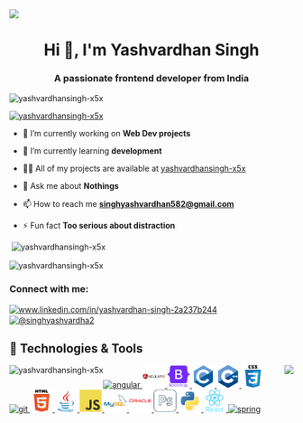 <p><img align="center" width="800" src="https://www.shutterstock.com/image-vector/programmer-work-concept-banner-software-260nw-1641315988.jpg"
</p>

<h1 align="center">Hi 👋, I'm Yashvardhan Singh</h1>
<h3 align="center">A passionate frontend developer from India</h3>

<p align="left"> <img src="https://komarev.com/ghpvc/?username=yashvardhansingh-x5x&label=Profile%20views&color=0e75b6&style=flat" alt="yashvardhansingh-x5x" /> </p>

<p align="left"> <a href="https://github.com/ryo-ma/github-profile-trophy"><img src="https://github-profile-trophy.vercel.app/?username=yashvardhansingh-x5x" alt="yashvardhansingh-x5x" /></a> </p>

- 🔭 I’m currently working on **Web Dev projects**

- 🌱 I’m currently learning **development**

- 👨‍💻 All of my projects are available at [yashvardhansingh-x5x](yashvardhansingh-x5x)

- 💬 Ask me about **Nothings**

- 📫 How to reach me **singhyashvardhan582@gmail.com**

- ⚡ Fun fact **Too serious about distraction**

<p>&nbsp;<img align="center" src="https://github-readme-stats.vercel.app/api?username=yashvardhansingh-x5x&show_icons=true&locale=en" alt="yashvardhansingh-x5x" /></p>

<p><img align="center" src="https://github-readme-streak-stats.herokuapp.com/?user=yashvardhansingh-x5x&" alt="yashvardhansingh-x5x" /></p>

<h3 align="left">Connect with me:</h3>
<p align="left">
<a href="https://linkedin.com/in/www.linkedin.com/in/yashvardhan-singh-2a237b244" target="blank"><img align="center" src="https://raw.githubusercontent.com/rahuldkjain/github-profile-readme-generator/master/src/images/icons/Social/linked-in-alt.svg" alt="www.linkedin.com/in/yashvardhan-singh-2a237b244" height="30" width="40" /></a>
<a href="https://www.hackerrank.com/@singhyashvardha2" target="blank"><img align="center" src="https://raw.githubusercontent.com/rahuldkjain/github-profile-readme-generator/master/src/images/icons/Social/hackerrank.svg" alt="@singhyashvardha2" height="30" width="40" /></a>
</p>

## 🔧 Technologies & Tools

<p>
  <img align="right" src="https://steamuserimages-a.akamaihd.net/ugc/90470964761468233/EBE96184DD5BD1AFD12E7550B87CE0E24D9772AB/">
</p>

<p><img align="left" src="https://github-readme-stats.vercel.app/api/top-langs?username=yashvardhansingh-x5x&show_icons=true&locale=en&layout=compact" alt="yashvardhansingh-x5x" /></p>

<p align="left"> <a href="https://angular.io" target="_blank" rel="noreferrer"> <img src="https://angular.io/assets/images/logos/angular/angular.svg" alt="angular" width="40" height="40"/> </a> <a href="https://angular.io" target="_blank" rel="noreferrer"> <img src="https://raw.githubusercontent.com/devicons/devicon/master/icons/angularjs/angularjs-original-wordmark.svg" alt="angularjs" width="40" height="40"/> </a> <a href="https://getbootstrap.com" target="_blank" rel="noreferrer"> <img src="https://raw.githubusercontent.com/devicons/devicon/master/icons/bootstrap/bootstrap-plain-wordmark.svg" alt="bootstrap" width="40" height="40"/> </a> <a href="https://www.cprogramming.com/" target="_blank" rel="noreferrer"> <img src="https://raw.githubusercontent.com/devicons/devicon/master/icons/c/c-original.svg" alt="c" width="40" height="40"/> </a> <a href="https://www.w3schools.com/cpp/" target="_blank" rel="noreferrer"> <img src="https://raw.githubusercontent.com/devicons/devicon/master/icons/cplusplus/cplusplus-original.svg" alt="cplusplus" width="40" height="40"/> </a> <a href="https://www.w3schools.com/css/" target="_blank" rel="noreferrer"> <img src="https://raw.githubusercontent.com/devicons/devicon/master/icons/css3/css3-original-wordmark.svg" alt="css3" width="40" height="40"/> </a> <a href="https://git-scm.com/" target="_blank" rel="noreferrer"> <img src="https://www.vectorlogo.zone/logos/git-scm/git-scm-icon.svg" alt="git" width="40" height="40"/> </a> <a href="https://www.w3.org/html/" target="_blank" rel="noreferrer"> <img src="https://raw.githubusercontent.com/devicons/devicon/master/icons/html5/html5-original-wordmark.svg" alt="html5" width="40" height="40"/> </a> <a href="https://www.java.com" target="_blank" rel="noreferrer"> <img src="https://raw.githubusercontent.com/devicons/devicon/master/icons/java/java-original.svg" alt="java" width="40" height="40"/> </a> <a href="https://developer.mozilla.org/en-US/docs/Web/JavaScript" target="_blank" rel="noreferrer"> <img src="https://raw.githubusercontent.com/devicons/devicon/master/icons/javascript/javascript-original.svg" alt="javascript" width="40" height="40"/> </a> <a href="https://www.mysql.com/" target="_blank" rel="noreferrer"> <img src="https://raw.githubusercontent.com/devicons/devicon/master/icons/mysql/mysql-original-wordmark.svg" alt="mysql" width="40" height="40"/> </a> <a href="https://www.oracle.com/" target="_blank" rel="noreferrer"> <img src="https://raw.githubusercontent.com/devicons/devicon/master/icons/oracle/oracle-original.svg" alt="oracle" width="40" height="40"/> </a> <a href="https://www.photoshop.com/en" target="_blank" rel="noreferrer"> <img src="https://raw.githubusercontent.com/devicons/devicon/master/icons/photoshop/photoshop-line.svg" alt="photoshop" width="40" height="40"/> </a> <a href="https://www.python.org" target="_blank" rel="noreferrer"> <img src="https://raw.githubusercontent.com/devicons/devicon/master/icons/python/python-original.svg" alt="python" width="40" height="40"/> </a> <a href="https://reactjs.org/" target="_blank" rel="noreferrer"> <img src="https://raw.githubusercontent.com/devicons/devicon/master/icons/react/react-original-wordmark.svg" alt="react" width="40" height="40"/> </a> <a href="https://spring.io/" target="_blank" rel="noreferrer"> <img src="https://www.vectorlogo.zone/logos/springio/springio-icon.svg" alt="spring" width="40" height="40"/> </a> </p>
